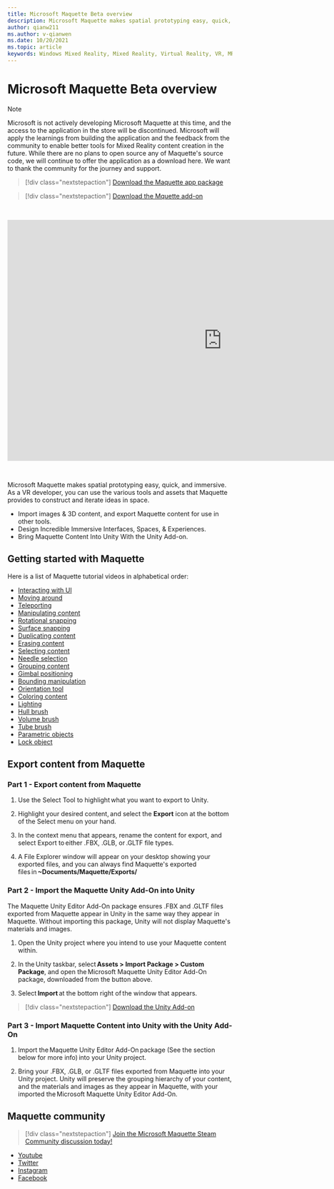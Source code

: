 ```yaml
---
title: Microsoft Maquette Beta overview
description: Microsoft Maquette makes spatial prototyping easy, quick, and immersive. Maquette provides VR developers with various tools & assets to construct & iterate ideas in space.
author: qianw211
ms.author: v-qianwen
ms.date: 10/20/2021
ms.topic: article
keywords: Windows Mixed Reality, Mixed Reality, Virtual Reality, VR, MR, get started, setup, Mixed Reality Portal, Maquette
---
```


# Microsoft Maquette Beta overview

>[!Note]
>Microsoft is not actively developing Microsoft Maquette at this time, and the access to the application in the store will be discontinued. Microsoft will apply the learnings from building the application and the feedback from the community to enable better tools for Mixed Reality content creation in the future. While there are no plans to open source any of Maquette's source code, we will continue to offer the application as a download here. We want to thank the community for the journey and support.

   > [!div class="nextstepaction"]
   > [Download the Maquette app package](https://aka.ms/MaquetteDownloadAppPackage)

   > [!div class="nextstepaction"]
   > [Download the Mquette add-on](https://aka.ms/MaquetteDownloadAddOn)

&nbsp;  

<iframe src="https://channel9.msdn.com/Shows/Docs-Mixed-Reality/Maquette-Teaser/player" width="960" height="540" allowFullScreen frameBorder="0" title="Maquette Teaser - Microsoft Channel 9 Video"></iframe>

&nbsp;  

Microsoft Maquette makes spatial prototyping easy, quick, and immersive. As a VR developer, you can use the various tools and assets that Maquette provides to construct and iterate ideas in space. 

- Import images & 3D content, and export Maquette content for use in other tools. 
- Design Incredible Immersive Interfaces, Spaces, & Experiences. 
- Bring Maquette Content Into Unity With the Unity Add-on. 

## Getting started with Maquette 

Here is a list of Maquette tutorial videos in alphabetical order:

* [Interacting with UI](https://channel9.msdn.com/Shows/Docs-Mixed-Reality/Maquette-Hand-UI) 
* [Moving around](https://channel9.msdn.com/Shows/Docs-Mixed-Reality/Maquette-Swimming)
* [Teleporting](https://channel9.msdn.com/Shows/Docs-Mixed-Reality/Maquette-Teleporting)
* [Manipulating content](https://channel9.msdn.com/Shows/Docs-Mixed-Reality/Maquette-Object-Manipulation)
* [Rotational snapping](https://channel9.msdn.com/Shows/Docs-Mixed-Reality/Maquette-Rotational-Snapping)
* [Surface snapping](https://channel9.msdn.com/Shows/Docs-Mixed-Reality/Maquette-Surface-Snapping)
* [Duplicating content](https://channel9.msdn.com/Shows/Docs-Mixed-Reality/Maquette-Duplicating-Content)
* [Erasing content](https://channel9.msdn.com/Shows/Docs-Mixed-Reality/Maquette-Erasing-Content)
* [Selecting content](https://channel9.msdn.com/Shows/Docs-Mixed-Reality/Maquette-Selecting-Content)
* [Needle selection](https://channel9.msdn.com/Shows/Docs-Mixed-Reality/Maquette-Needle-Selection)
* [Grouping content](https://channel9.msdn.com/Shows/Docs-Mixed-Reality/Maquette-Grouping-Content)
* [Gimbal positioning](https://channel9.msdn.com/Shows/Docs-Mixed-Reality/Maquette-Gimbal)
* [Bounding manipulation](https://channel9.msdn.com/Shows/Docs-Mixed-Reality/Maquette-Bounding-Manipulation)
* [Orientation tool](https://channel9.msdn.com/Shows/Docs-Mixed-Reality/Maquette-Orientation-Tool)
* [Coloring content](https://channel9.msdn.com/Shows/Docs-Mixed-Reality/Maquette-Coloring-Content)
* [Lighting](https://channel9.msdn.com/Shows/Docs-Mixed-Reality/Maquette-Lighting)
* [Hull brush](https://channel9.msdn.com/Shows/Docs-Mixed-Reality/Maquette-Hull-Brush)
* [Volume brush](https://channel9.msdn.com/Shows/Docs-Mixed-Reality/Maquette-Volume-Brush)
* [Tube brush](https://channel9.msdn.com/Shows/Docs-Mixed-Reality/Maquette-Tube-Brush)
* [Parametric objects](https://channel9.msdn.com/Shows/Docs-Mixed-Reality/Maquette-Parametric-Objects)
* [Lock object](https://channel9.msdn.com/Shows/Docs-Mixed-Reality/Maquette-Lock-Object)

## Export content from Maquette

### Part 1 - Export content from Maquette

1. Use the Select Tool to highlight what you want to export to Unity. 

1. Highlight your desired content, and select the **Export** icon at the bottom of the Select menu on your hand. 

1. In the context menu that appears, rename the content for export, and select Export to either .FBX, .GLB, or .GLTF file types. 

1. A File Explorer window will appear on your desktop showing your exported files, and you can always find Maquette's exported files in **~Documents/Maquette/Exports/**

### Part 2 - Import the Maquette Unity Add-On into Unity

The Maquette Unity Editor Add-On package ensures .FBX and .GLTF files exported from Maquette appear in Unity in the same way they appear in Maquette. Without importing this package, Unity will not display Maquette's materials and images. 

1. Open the Unity project where you intend to use your Maquette content within. 

1. In the Unity taskbar, select **Assets > Import Package > Custom Package**, and open the Microsoft Maquette Unity Editor Add-On package, downloaded from the button above. 

1. Select **Import** at the bottom right of the window that appears. 

>[!div class="nextstepaction"] 
>[Download the Unity Add-on](https://www.maquette.ms/asset/MaquetteUnityEditorAddon.unitypackage) 

### Part 3 - Import Maquette Content into Unity with the Unity Add-On 

1. Import the Maquette Unity Editor Add-On package (See the section below for more info) into your Unity project. 

1. Bring your .FBX, .GLB, or .GLTF files exported from Maquette into your Unity project. Unity will preserve the grouping hierarchy of your content, and the materials and images as they appear in Maquette, with your imported the Microsoft Maquette Unity Editor Add-On. 

## Maquette community 

>[!div class="nextstepaction"] 
>[Join the Microsoft Maquette Steam Community discussion today!](https://aka.ms/maquette-community)

* [Youtube](https://www.youtube.com/channel/UC3LL920zxSo16CmmmVCntxw)
* [Twitter](https://twitter.com/MadeInMaquette)
* [Instagram](https://www.instagram.com/microsoftmaquette/)
* [Facebook](https://www.facebook.com/MicrosoftMaquette/)